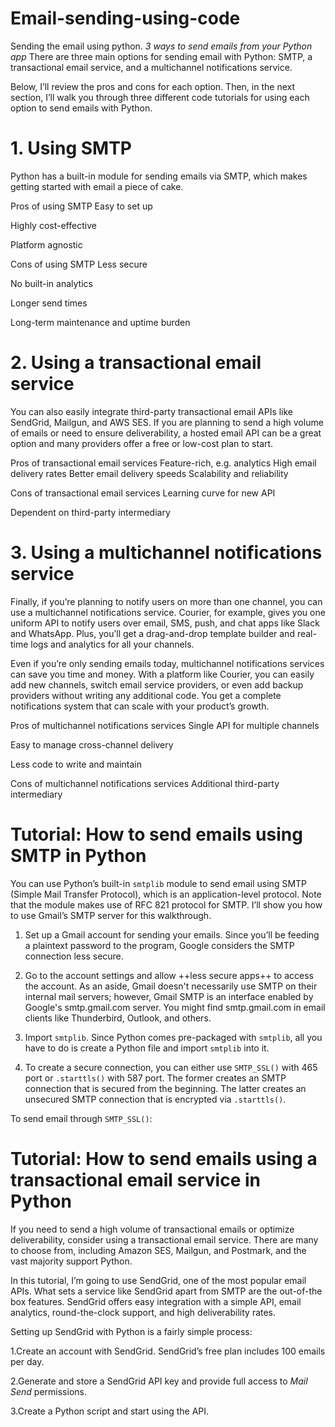 # Email-sending-using-code
Sending the email using python.
*3 ways to send emails from your Python app*
There are three main options for sending email with Python: SMTP, a transactional email service, and a multichannel notifications service.

Below, I’ll review the pros and cons for each option. Then, in the next section, I’ll walk you through three different code tutorials for using each option to send emails with Python.

# 1. Using SMTP
Python has a built-in module for sending emails via SMTP, which makes getting started with email a piece of cake.

Pros of using SMTP
Easy to set up

Highly cost-effective

Platform agnostic

Cons of using SMTP
Less secure

No built-in analytics

Longer send times

Long-term maintenance and uptime burden

# 2. Using a transactional email service
You can also easily integrate third-party transactional email APIs like SendGrid, Mailgun, and AWS SES. If you are planning to send a high volume of emails or need to ensure deliverability, a hosted email API can be a great option and many providers offer a free or low-cost plan to start.

Pros of transactional email services
Feature-rich, e.g. analytics
High email delivery rates
Better email delivery speeds
Scalability and reliability



Cons of transactional email services
Learning curve for new API

Dependent on third-party intermediary

# 3. Using a multichannel notifications service
Finally, if you’re planning to notify users on more than one channel, you can use a multichannel notifications service. Courier, for example, gives you one uniform API to notify users over email, SMS, push, and chat apps like Slack and WhatsApp. Plus, you’ll get a drag-and-drop template builder and real-time logs and analytics for all your channels.

Even if you’re only sending emails today, multichannel notifications services can save you time and money. With a platform like Courier, you can easily add new channels, switch email service providers, or even add backup providers without writing any additional code. You get a complete notifications system that can scale with your product’s growth.

Pros of multichannel notifications services
Single API for multiple channels

Easy to manage cross-channel delivery

Less code to write and maintain

Cons of multichannel notifications services
Additional third-party intermediary

# Tutorial: How to send emails using SMTP in Python
You can use Python’s built-in `smtplib` module to send email using SMTP (Simple Mail Transfer Protocol), which is an application-level protocol. Note that the module makes use of RFC 821 protocol for SMTP. I’ll show you how to use Gmail’s SMTP server for this walkthrough. 

1. Set up a Gmail account for sending your emails. Since you’ll be feeding a plaintext password to the program, Google considers the SMTP connection less secure. 

2. Go to the account settings and allow ++less secure apps++ to access the account. As an aside, Gmail doesn't necessarily use SMTP on their internal mail servers; however, Gmail SMTP is an interface enabled by Google's smtp.gmail.com server. You might find smtp.gmail.com in email clients like Thunderbird, Outlook, and others.

3. Import `smtplib`. Since Python comes pre-packaged with `smtplib`, all you have to do is create a Python file and import `smtplib` into it. 

4. To create a secure connection, you can either use `SMTP_SSL()` with 465 port or `.starttls()` with 587 port. The former creates an SMTP connection that is secured from the beginning. The latter creates an unsecured SMTP connection that is encrypted via `.starttls()`.

To send email through `SMTP_SSL()`:


# Tutorial: How to send emails using a transactional email service in Python
If you need to send a high volume of transactional emails or optimize deliverability, consider using a transactional email service. There are many to choose from, including Amazon SES, Mailgun, and Postmark, and the vast majority support Python. 

In this tutorial, I’m going to use SendGrid, one of the most popular email APIs. What sets a service like SendGrid apart from SMTP are the out-of-the box features. SendGrid offers easy integration with a simple API, email analytics, round-the-clock support, and high deliverability rates.

Setting up SendGrid with Python is a fairly simple process:

1.Create an account with SendGrid. SendGrid’s free plan includes 100 emails per day.

2.Generate and store a SendGrid API key and provide full access to *Mail Send* permissions.

3.Create a Python script and start using the API.
